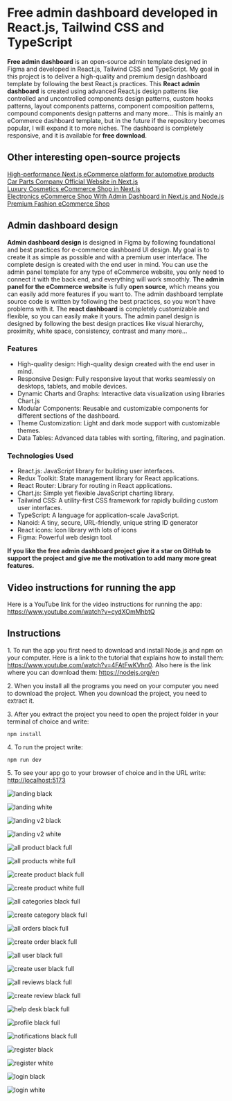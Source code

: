 <h1>Free admin dashboard developed in React.js, Tailwind CSS and TypeScript</h1>

<p><b>Free admin dashboard</b> is an open-source admin template designed in Figma and developed in React.js, Tailwind CSS and TypeScript. My goal in this project is to deliver a high-quality and premium design dashboard template by following the best React.js practices. This <b>React admin dashboard</b> is created using advanced React.js design patterns like controlled and uncontrolled components design patterns, custom hooks patterns, layout components patterns, component composition patterns, compound components design patterns and many more… This is mainly an eCommerce dashboard template, but in the future if the repository becomes popular, I will expand it to more niches. The dashboard is completely responsive, and it is available for <b>free download</b>.</p>

<h2>Other interesting open-source projects</h2>
<a href="https://github.com/Kuzma02/All-For-Car-Ecommerce" target="_blank">High-performance Next.js eCommerce platform for automotive products</a><br />
<a href="https://github.com/Kuzma02/VSD-Official-Website" target="_blank">Car Parts Company Official Website in Next.js</a><br />
<a href="https://github.com/Kuzma02/Luxury-Cosmetics-eCommerce-NextJS" target="_blank">Luxury Cosmetics eCommerce Shop in Next.js</a><br />
<a href="https://github.com/Kuzma02/Electronics-eCommerce-Shop-With-Admin-Dashboard-NextJS-NodeJS" target="_blank">Electronics eCommerce Shop With Admin Dashboard in Next.js and Node.js</a><br />
<a href="https://github.com/Kuzma02/Fashion-eCommerce-Shop-in-React" target="_blank">Premium Fashion eCommerce Shop</a>

<h2>Admin dashboard design</h2>
  
<p><b>Admin dashboard design</b> is designed in Figma by following foundational and best practices for e-commerce dashboard UI design. My goal is to create it as simple as possible and with a premium user interface. The complete design is created with the end user in mind. You can use the admin panel template for any type of eCommerce website, you only need to connect it with the back end, and everything will work smoothly. <b>The admin panel for the eCommerce website</b> is fully <b>open source</b>, which means you can easily add more features if you want to. The admin dashboard template source code is written by following the best practices, so you won’t have problems with it. The <b>react dashboard</b> is completely customizable and flexible, so you can easily make it yours. The admin panel design is designed by following the best design practices like visual hierarchy, proximity, white space, consistency, contrast and many more…</p>

<h3>Features</h3>
<ul>
  <li>High-quality design: High-quality design created with the end user in mind.</li>
  <li>Responsive Design: Fully responsive layout that works seamlessly on desktops, tablets, and mobile devices.</li>
  <li>Dynamic Charts and Graphs: Interactive data visualization using libraries Chart.js</li>
  <li>Modular Components: Reusable and customizable components for different sections of the dashboard.</li>
  <li>Theme Customization: Light and dark mode support with customizable themes.</li>
  <li>Data Tables: Advanced data tables with sorting, filtering, and pagination.</li>
</ul>

<h3>Technologies Used</h3>
<ul>
  <li>React.js: JavaScript library for building user interfaces.</li>
  <li>Redux Toolkit: State management library for React applications.</li>
  <li>React Router: Library for routing in React applications.</li>
  <li>Chart.js: Simple yet flexible JavaScript charting library.</li>
  <li>Tailwind CSS: A utility-first CSS framework for rapidly building custom user interfaces.</li>
  <li>TypeScript: A language for application-scale JavaScript.</li>
  <li>Nanoid: A tiny, secure, URL-friendly, unique string ID generator</li>
  <li>React icons: Icon library with lots of icons</li>
  <li>Figma: Powerful web design tool.</li>
</ul>

<b>If you like the free admin dashboard project give it a star on GitHub to support the project and give me the motivation to add many more great features.</b>

<h2>Video instructions for running the app</h2>
<p>Here is a YouTube link for the video instructions for running the app: <a href="https://www.youtube.com/watch?v=cydXOmMhbtQ">https://www.youtube.com/watch?v=cydXOmMhbtQ</a></p>

<h2>Instructions</h2>
  <p>1. To run the app you first need to download and install Node.js and npm on your computer. Here is a link to the tutorial that explains how to install them: <a href="https://www.youtube.com/watch?v=4FAtFwKVhn0">https://www.youtube.com/watch?v=4FAtFwKVhn0</a>. Also here is the link where you can download them: <a href="https://nodejs.org/en">https://nodejs.org/en</a></p>
  <p>2. When you install all the programs you need on your computer you need to download the project. When you download the project, you need to extract it.</p>
  <p>3. After you extract the project you need to open the project folder in your terminal of choice and write:</p>

```
npm install
```

<p>4. To run the project write:</p>

```
npm run dev
```

<p>5. To see your app go to your browser of choice and in the URL write: <a href="http://localhost:5173">http://localhost:5173</a></p>


![landing black](https://github.com/Kuzma02/Free-Admin-Dashboard/assets/138793624/d0351603-0aa1-4c5c-8520-fcce064be708)

![landing white](https://github.com/Kuzma02/Free-Admin-Dashboard/assets/138793624/6d2e522d-7c08-4a28-bdb9-7e4511a75dd4)

![landing v2 black](https://github.com/user-attachments/assets/63392f58-2690-4a41-8244-f1f8690bf4e5)

![landing v2 white](https://github.com/user-attachments/assets/8e22349c-5ff1-4a97-8042-1c012df32b33)

![all product black full](https://github.com/Kuzma02/Free-Admin-Dashboard/assets/138793624/5d1b58d5-7bae-452e-b6a2-e29643508d2e)

![all products white full](https://github.com/Kuzma02/Free-Admin-Dashboard/assets/138793624/224113dc-25a0-4e41-9b8b-687da058f932)

![create product black full](https://github.com/Kuzma02/Free-Admin-Dashboard/assets/138793624/28f26062-17b3-4059-b1b5-13ad6170279c)

![create product white full](https://github.com/Kuzma02/Free-Admin-Dashboard/assets/138793624/790c9cb7-ba1e-4b7d-a222-f90c3911738d)

![all categories black full](https://github.com/Kuzma02/Free-Admin-Dashboard/assets/138793624/0affe13e-00c8-4f9e-87f3-561a7d3a3b29)

![create category black full](https://github.com/Kuzma02/Free-Admin-Dashboard/assets/138793624/7cd2f905-376a-4f93-9d91-e8658541b2cd)

![all orders black full](https://github.com/Kuzma02/Free-Admin-Dashboard/assets/138793624/8ca89bab-47cd-4fc0-b3e8-2a9af12cd2aa)

![create order black full](https://github.com/Kuzma02/Free-Admin-Dashboard/assets/138793624/4b266e65-6749-4beb-bcf8-9defe36e1a2b)

![all user black full](https://github.com/Kuzma02/Free-Admin-Dashboard/assets/138793624/8cb67398-fedc-41a3-8093-10bea6ba48cb)

![create user black full](https://github.com/Kuzma02/Free-Admin-Dashboard/assets/138793624/9dc47045-23df-4299-b99f-aa0a7c648583)

![all reviews black full](https://github.com/Kuzma02/Free-Admin-Dashboard/assets/138793624/014b1169-5927-47a5-a3ed-384370490422)

![create review black full](https://github.com/Kuzma02/Free-Admin-Dashboard/assets/138793624/9199d3bb-dcc9-46c1-9a39-e2ea1f9582c5)

![help desk black full](https://github.com/Kuzma02/Free-Admin-Dashboard/assets/138793624/09667c43-9dbc-40e0-96da-b14b53076fad)

![profile black full](https://github.com/Kuzma02/Free-Admin-Dashboard/assets/138793624/f633a5b8-f382-4916-aca0-e587205af4c5)

![notifications black full](https://github.com/Kuzma02/Free-Admin-Dashboard/assets/138793624/de265e28-eb51-448b-9540-b7fb78a9db6e)

![register black](https://github.com/user-attachments/assets/be3ece3b-2aed-4e1a-82b5-47e9e8845619)

![register white](https://github.com/user-attachments/assets/2aaf7d96-c721-4383-a546-dfb147c45896)

![login black](https://github.com/user-attachments/assets/988da627-0449-430c-996e-f2dbd5f128b5)

![login white](https://github.com/user-attachments/assets/ee5defb4-931d-484b-8c60-ecc38ae58f8d)
